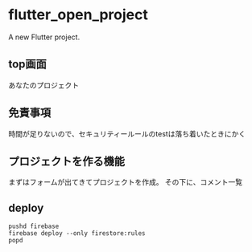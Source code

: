 # flutter_open_project

A new Flutter project.

## top画面
あなたのプロジェクト

## 免責事項
時間が足りないので、セキュリティールールのtestは落ち着いたときにかく

## プロジェクトを作る機能
まずはフォームが出てきてプロジェクトを作成。
その下に、コメント一覧

## deploy
```
pushd firebase
firebase deploy --only firestore:rules
popd
```